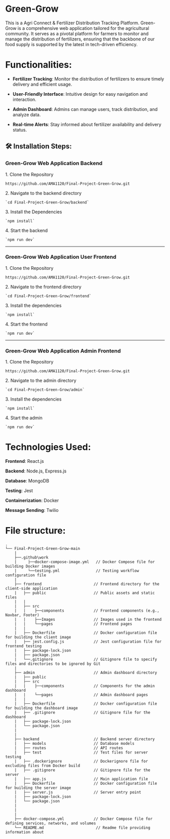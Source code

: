 # Green-Grow
This is  a Agri Connect &amp; Fertilizer Distribution Tracking Platform.  Green-Grow is a comprehensive web application tailored for the agricultural community. It serves as a pivotal platform for farmers to monitor and manage the distribution of fertilizers, ensuring that the backbone of our food supply is supported by the latest in tech-driven efficiency.

# Functionalities:

- **Fertilizer Tracking**:   Monitor the distribution of fertilizers to ensure timely delivery and efficient usage.

- **User-Friendly Interface**: Intuitive design for easy navigation and interaction.

- **Admin Dashboard**: Admins can manage users, track distribution, and analyze data.

- **Real-time Alerts**: Stay informed about fertilizer availability and delivery status.

<h2>🛠️ Installation Steps:</h2>

<h3>Green-Grow Web Application Backend</h3>

<p>1. Clone the Repository</p>

```
https://github.com/AMA1120/Final-Project-Green-Grow.git
```

<p>2. Navigate to the backend directory</p>

```
`cd Final-Project-Green-Grow/backend`
```

<p>3. Install the Dependencies</p>

```
`npm install`
```

<p>4. Start the backend</p>

```
`npm run dev`
```

<hr>

<h3>Green-Grow Web Application User Frontend</h3>

<p>1. Clone the Repository</p>

```
https://github.com/AMA1120/Final-Project-Green-Grow.git
```

<p>2. Navigate to the frontend directory</p>

```
`cd Final-Project-Green-Grow/frontend`
```

<p>3. Install the dependencies</p>

```
`npm install`
```

<p>4. Start the frontend</p>

```
`npm run dev`
```

<hr>

<h3>Green-Grow Web Application Admin Frontend</h3>

<p>1. Clone the Repository</p>

```
https://github.com/AMA1120/Final-Project-Green-Grow.git
```

<p>2. Navigate to the admin directory</p>

```
`cd Final-Project-Green-Grow/admin`
```

<p>3. Install the dependencies</p>

```
`npm install`
```

<p>4. Start the admin</p>

```
`npm run dev`
```


# Technologies Used:

**Frontend**: React.js

**Backend**: Node.js, Express.js

**Database**: MongoDB

**Testing**: Jest

**Containerization**: Docker

**Message Sending**: Twilio


# File structure:


```
.
└── Final-Project-Green-Grow-main
    |
    ├──.github\work
    |     ├──docker-compose-image.yml   // Docker Compose file for building Docker images
    |     └──testing.yml                // Testing workflow configuration file
    |
    ├── frontend                       // Frontend directory for the client-side application
    |   ├── public                     // Public assets and static files
    |   |  
    |   ├── src 
    |   |    ├──components             // Frontend components (e.g., Navbar, Footer)
    |   |    ├──Images                 // Images used in the frontend
    |   |    └──pages                  // Frontend pages
    |   |
    |   ├── Dockerfile                 // Docker configuration file for building the client image
    |   ├── jest.config.js             // Jest configuration file for frontend testing
    |   ├── package-lock.json
    |   ├── package.json
    |   └──.gitignore                  // Gitignore file to specify files and directories to be ignored by Git
    |
    ├── admin                          // Admin dashboard directory
    |   ├── public
    |   ├── src
    |   |    ├──components             // Components for the admin dashboard
    |   |    └──pages                  // Admin dashboard pages
    |   |    
    |   ├── Dockerfile                 // Docker configuration file for building the dashboard image
    |   ├── .gitignore                 // Gitignore file for the dashboard
    |   ├── package-lock.json
    |   └── package.json
    |    
    |   
    ├── backend                        // Backend server directory
    |   ├── models                     // Database models
    |   ├── routes                     // API routes
    |   ├── test                       // Test files for server testing
    |   ├── .dockerignore              // Dockerignore file for excluding files from Docker build
    |   ├── .gitignore                 // Gitignore file for the server
    |   ├── app.js                     // Main application file
    |   ├── Dockerfile                 // Docker configuration file for building the server image
    |   ├── server.js                  // Server entry point
    |   ├── package-lock.json
    |   └── package.json
    |   
    |
    |
    ├── docker-compose.yml             // Docker Compose file for defining services, networks, and volumes
    └── README.md                       // Readme file providing information about 
```
